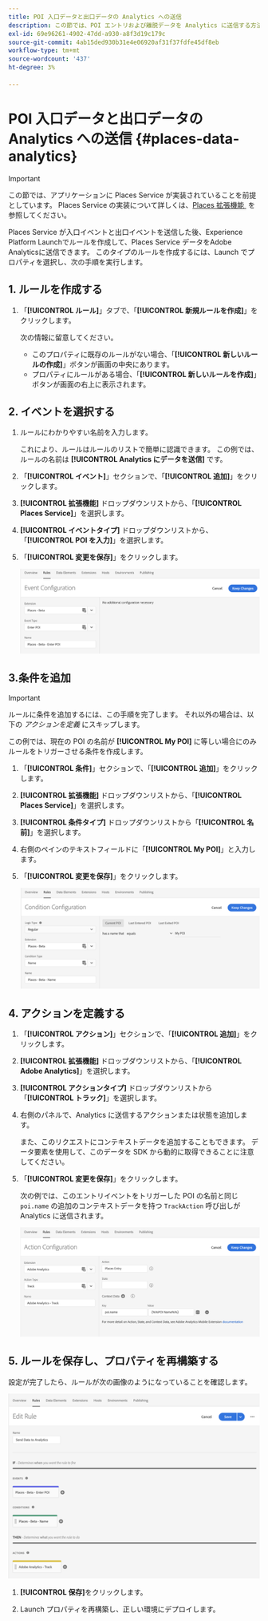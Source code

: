 ```yaml
---
title: POI 入口データと出口データの Analytics への送信
description: この節では、POI エントリおよび離脱データを Analytics に送信する方法について説明します。
exl-id: 69e96261-4902-47dd-a930-a8f3d19c179c
source-git-commit: 4ab15ded930b31e4e06920af31f37fdfe45df8eb
workflow-type: tm+mt
source-wordcount: '437'
ht-degree: 3%

---
```


# POI 入口データと出口データの Analytics への送信 {#places-data-analytics}


>[!IMPORTANT]
>
>この節では、アプリケーションに Places Service が実装されていることを前提としています。 Places Service の実装について詳しくは、[Places 拡張機能 &#x200B;](/help/places-ext-aep-sdks/places-extension/places-extension.md) を参照してください。

Places Service が入口イベントと出口イベントを送信した後、Experience Platform Launchでルールを作成して、Places Service データをAdobe Analyticsに送信できます。 このタイプのルールを作成するには、Launch でプロパティを選択し、次の手順を実行します。

## 1. ルールを作成する

1. 「**[!UICONTROL ルール]**」タブで、「**[!UICONTROL 新規ルールを作成]**」をクリックします。

   次の情報に留意してください。

   * このプロパティに既存のルールがない場合、「**[!UICONTROL 新しいルールの作成]**」ボタンが画面の中央にあります。
   * プロパティにルールがある場合、「**[!UICONTROL 新しいルールを作成]**」ボタンが画面の右上に表示されます。

## 2. イベントを選択する

1. ルールにわかりやすい名前を入力します。

   これにより、ルールはルールのリストで簡単に認識できます。 この例では、ルールの名前は **[!UICONTROL Analytics にデータを送信]** です。

1. 「**[!UICONTROL イベント]**」セクションで、「**[!UICONTROL 追加]**」をクリックします。

1. **[!UICONTROL 拡張機能]** ドロップダウンリストから、「**[!UICONTROL Places Service]**」を選択します。

1. **[!UICONTROL イベントタイプ]** ドロップダウンリストから、「**[!UICONTROL POI を入力]**」を選択します。

1. 「**[!UICONTROL 変更を保存]**」をクリックします。

   ![&#x200B; イベントを選択」 &#x200B;](/help/assets/pt-selectEvent.png)


## 3.条件を追加

>[!IMPORTANT]
>
>ルールに条件を追加するには、この手順を完了します。 それ以外の場合は、以下の *アクションを定義* にスキップします。

この例では、現在の POI の名前が **[!UICONTROL My POI]** に等しい場合にのみルールをトリガーさせる条件を作成します。

1. 「**[!UICONTROL 条件]**」セクションで、「**[!UICONTROL 追加]**」をクリックします。

1. **[!UICONTROL 拡張機能]** ドロップダウンリストから、「**[!UICONTROL Places Service]**」を選択します。

1. **[!UICONTROL 条件タイプ]** ドロップダウンリストから「**[!UICONTROL 名前]**」を選択します。

1. 右側のペインのテキストフィールドに「**[!UICONTROL My POI]**」と入力します。

1. 「**[!UICONTROL 変更を保存]**」をクリックします。

   ![&#x200B; 「条件を設定」 &#x200B;](/help/assets/pt-setCondition.png)


## 4. アクションを定義する

1. 「**[!UICONTROL アクション]**」セクションで、「**[!UICONTROL 追加]**」をクリックします。

1. **[!UICONTROL 拡張機能]** ドロップダウンリストから、「**[!UICONTROL Adobe Analytics]**」を選択します。

1. **[!UICONTROL アクションタイプ]** ドロップダウンリストから「**[!UICONTROL トラック]**」を選択します。

1. 右側のパネルで、Analytics に送信するアクションまたは状態を追加します。

   また、このリクエストにコンテキストデータを追加することもできます。 データ要素を使用して、このデータを SDK から動的に取得できることに注意してください。

1. 「**[!UICONTROL 変更を保存]**」をクリックします。

   次の例では、このエントリイベントをトリガーした POI の名前と同じ `poi.name` の追加のコンテキストデータを持つ `TrackAction` 呼び出しが Analytics に送信されます。

   ![&#x200B; 「アクションを設定」 &#x200B;](/help/assets/pt-setAction.png)

## 5. ルールを保存し、プロパティを再構築する

設定が完了したら、ルールが次の画像のようになっていることを確認します。

![&#x200B; 「ルールが作成されました」 &#x200B;](/help/assets/pt-ruleComplete.png)

1. **[!UICONTROL 保存]**&#x200B;をクリックします。

1. Launch プロパティを再構築し、正しい環境にデプロイします。
